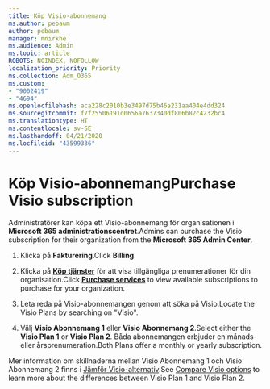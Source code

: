 ```yaml
---
title: Köp Visio-abonnemang
ms.author: pebaum
author: pebaum
manager: mnirkhe
ms.audience: Admin
ms.topic: article
ROBOTS: NOINDEX, NOFOLLOW
localization_priority: Priority
ms.collection: Adm_O365
ms.custom:
- "9002419"
- "4694"
ms.openlocfilehash: aca228c2010b3e3497d75b46a231aa404e4dd324
ms.sourcegitcommit: f7f25506191d0656a7637340df806b82c4232bc4
ms.translationtype: HT
ms.contentlocale: sv-SE
ms.lasthandoff: 04/21/2020
ms.locfileid: "43599336"
---
```

# <a name="purchase-visio-subscription"></a><span data-ttu-id="e44e9-102">Köp Visio-abonnemang</span><span class="sxs-lookup"><span data-stu-id="e44e9-102">Purchase Visio subscription</span></span>

<span data-ttu-id="e44e9-103">Administratörer kan köpa ett Visio-abonnemang för organisationen i **Microsoft 365 administrationscentret**.</span><span class="sxs-lookup"><span data-stu-id="e44e9-103">Admins can purchase the Visio subscription for their organization from the **Microsoft 365 Admin Center**.</span></span>

1. <span data-ttu-id="e44e9-104">Klicka på **Fakturering**.</span><span class="sxs-lookup"><span data-stu-id="e44e9-104">Click **Billing**.</span></span>

2. <span data-ttu-id="e44e9-105">Klicka på **[Köp tjänster](https://go.microsoft.com/fwlink/p/?linkid=868433)** för att visa tillgängliga prenumerationer för din organisation.</span><span class="sxs-lookup"><span data-stu-id="e44e9-105">Click **[Purchase services](https://go.microsoft.com/fwlink/p/?linkid=868433)** to view available subscriptions to purchase for your organization.</span></span>

3. <span data-ttu-id="e44e9-106">Leta reda på Visio-abonnemangen genom att söka på Visio.</span><span class="sxs-lookup"><span data-stu-id="e44e9-106">Locate the Visio Plans by searching on "Visio".</span></span>

4. <span data-ttu-id="e44e9-107">Välj **Visio Abonnemang 1** eller **Visio Abonnemang 2**.</span><span class="sxs-lookup"><span data-stu-id="e44e9-107">Select either the **Visio Plan 1** or **Visio Plan 2**.</span></span> <span data-ttu-id="e44e9-108">Båda abonnemangen erbjuder en månads- eller årsprenumeration.</span><span class="sxs-lookup"><span data-stu-id="e44e9-108">Both Plans offer a monthly or yearly subscription.</span></span>

<span data-ttu-id="e44e9-109">Mer information om skillnaderna mellan Visio Abonnemang 1 och Visio Abonnemang 2 finns i [Jämför Visio-alternativ](https://products.office.com/Visio/microsoft-visio-plans-and-pricing-compare-visio-options).</span><span class="sxs-lookup"><span data-stu-id="e44e9-109">See [Compare Visio options](https://products.office.com/Visio/microsoft-visio-plans-and-pricing-compare-visio-options) to learn more about the differences between Visio Plan 1 and Visio Plan 2.</span></span> 
